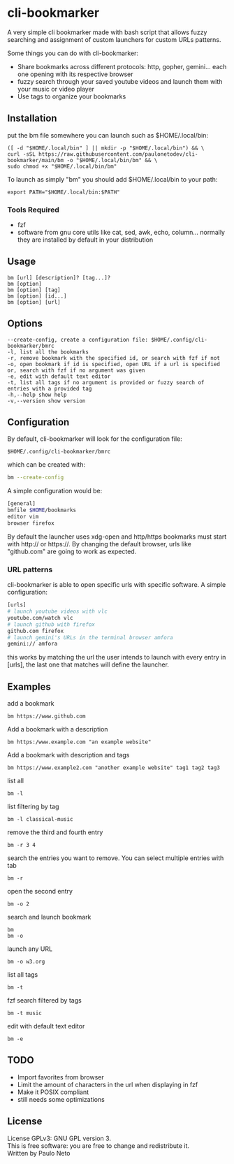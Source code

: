 # cli-bookmarker
A very simple cli bookmarker made with bash script that allows fuzzy searching and
assignment of custom launchers for custom URLs patterns. <br>

Some things you can do with cli-bookmarker:
* Share bookmarks across different protocols: http, gopher, gemini... each one opening with its respective browser
* fuzzy search through your saved youtube videos and launch them with your music or video player
* Use tags to organize your bookmarks

## Installation
put the bm file somewhere you can launch such as $HOME/.local/bin: 
```
([ -d "$HOME/.local/bin" ] || mkdir -p "$HOME/.local/bin") && \
curl -sSL https://raw.githubusercontent.com/paulonetodev/cli-bookmarker/main/bm -o "$HOME/.local/bin/bm" && \
sudo chmod +x "$HOME/.local/bin/bm"
```
To launch as simply "bm" you should add $HOME/.local/bin to your path:
```
export PATH="$HOME/.local/bin:$PATH"
```

### Tools Required
* fzf
* software from gnu core utils like cat, sed, awk, echo, column... normally they are installed by default in your distribution

## Usage
```
bm [url] [description]? [tag...]?
bm [option]
bm [option] [tag]
bm [option] [id...]
bm [option] [url]
```
## Options
```
--create-config, create a configuration file: $HOME/.config/cli-bookmarker/bmrc
-l, list all the bookmarks
-r, remove bookmark with the specified id, or search with fzf if not
-o, open bookmark if id is specified, open URL if a url is specified or, search with fzf if no argument was given
-e, edit with default text editor
-t, list all tags if no argument is provided or fuzzy search of entries with a provided tag
-h,--help show help
-v,--version show version
```

## Configuration

By default, cli-bookmarker will look for the configuration file:
```
$HOME/.config/cli-bookmarker/bmrc
```

 which can be created with:
```bash
bm --create-config
```

A simple configuration would be:
```bash
[general]
bmfile $HOME/bookmarks
editor vim
browser firefox
```

By default the launcher uses xdg-open and http/https bookmarks must start with http:// or https://. By changing the default browser, urls like "github.com" are going to work as expected.

### URL patterns

cli-bookmarker is able to open specific urls with specific software.
A simple configuration:
```bash
[urls]
# launch youtube videos with vlc
youtube.com/watch vlc 
# launch github with firefox
github.com firefox
# launch gemini's URLs in the terminal browser amfora
gemini:// amfora
```
this works by matching the url the user intends to launch with every
entry in \[urls\], the last one that matches will define the launcher.


## Examples

add a bookmark
```
bm https://www.github.com
```

Add a bookmark with a description
```
bm https:/www.example.com "an example website"
```

Add a bookmark with description and tags
```
bm https://www.example2.com "another example website" tag1 tag2 tag3
```

list all
```
bm -l
```

list filtering by tag
```
bm -l classical-music
```

remove the third and fourth entry
```
bm -r 3 4
```

search the entries you want to remove. You can select multiple entries with tab
```
bm -r
```

open the second entry
```
bm -o 2
```

search and launch bookmark
```
bm
bm -o
```

launch any URL
```
bm -o w3.org
```

list all tags
```
bm -t
```

fzf search filtered by tags
```
bm -t music
```

edit with default text editor
```
bm -e
```

## TODO

* Import favorites from browser
* Limit the amount of characters in the url when displaying in fzf
* Make it POSIX compliant
* still needs some optimizations

## License

License GPLv3: GNU GPL version 3. <br>
This is free software: you are free to change and redistribute it. <br>
Written by Paulo Neto
